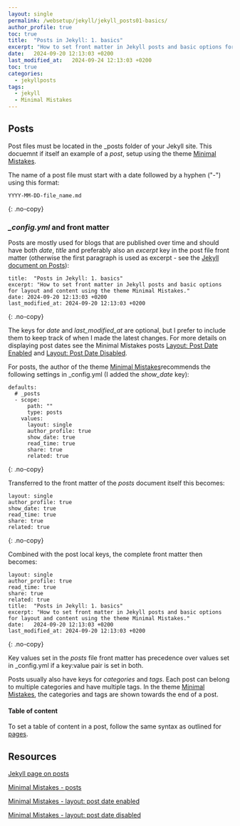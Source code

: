 ```yaml
---
layout: single
permalink: /websetup/jekyll/jekyll_posts01-basics/
author_profile: true
toc: true
title:  "Posts in Jekyll: 1. basics"
excerpt: "How to set front matter in Jekyll posts and basic options for layout and content using the theme Minimal Mistakes."
date:   2024-09-20 12:13:03 +0200
last_modified_at:   2024-09-24 12:13:03 +0200
toc: true
categories:
  - jekyllposts
tags:
  - jekyll
  - Minimal Mistakes
---
```


## Posts

Post files must be located in the <span class='file'>\_posts</span> folder of your Jekyll site. This docuemnt if itself an example of a _post_, setup using the theme [Minimal Mistakes](https://mmistakes.github.io/minimal-mistakes).

The name of a post file must start with a date followed by a hyphen ("-") using this format:

```
YYYY-MM-DD-file_name.md
```
{: .no-copy}

### _\_config.yml_ and front matter

Posts are mostly used for blogs that are published over time and should have both _date_, _title_ and preferably also an _excerpt_ key in the post file front matter (otherwise the first paragraph is used as excerpt - see the [Jekyll document on Posts](https://jekyllrb.com/docs/posts/)):

```
title:  "Posts in Jekyll: 1. basics"
excerpt: "How to set front matter in Jekyll posts and basic options for layout and content using the theme Minimal Mistakes."
date: 2024-09-20 12:13:03 +0200
last_modified_at: 2024-09-20 12:13:03 +0200
```
{: .no-copy}

The keys for _date_ and _last_modified_at_ are optional, but I prefer to include them to keep track of when I made the latest changes. For more details on displaying post dates see the Minimal Mistakes posts [Layout: Post Date Enabled][mmistakes-layout-post-date] and [Layout: Post Date Disabled][mmistakes-layout-post-date-disabled].

For posts, the author of the theme [Minimal Mistakes][mmistakes-posts]recommends the following settings in <span class='file'>\_config.yml</span> (I added the _show_date_ key):

```
defaults:
  # _posts
  - scope:
      path: ""
      type: posts
    values:
      layout: single
      author_profile: true
      show_date: true
      read_time: true
      share: true
      related: true
```
{: .no-copy}

Transferred to the front matter of the _posts_ document itself this becomes:

```
layout: single
author_profile: true
show_date: true
read_time: true
share: true
related: true
```
{: .no-copy}

Combined with the post local keys, the complete front matter then becomes:

```
layout: single
author_profile: true
read_time: true
share: true
related: true
title:  "Posts in Jekyll: 1. basics"
excerpt: "How to set front matter in Jekyll posts and basic options for layout and content using the theme Minimal Mistakes."
date:   2024-09-20 12:13:03 +0200
last_modified_at: 2024-09-20 12:13:03 +0200
```
{: .no-copy}

Key values set in the _posts_ file front matter has precedence over values set in <span class='file'>\_config.yml</span> if a key:value pair is set in both.

Posts usually also have keys for _categories_ and _tags_. Each post can belong to multiple categories and have multiple tags. In the theme [Minimal Mistakes](https://mmistakes.github.io/minimal-mistakes/aciform/antiquarianism/arrangement/asmodeus/broder/buying/championship/chastening/disinclination/disinfection/dispatch/echappee/enphagy/edge-case-many-categories/), the categories and tags are shown towards the end of a post.

#### Table of content

To set a table of content in a post, follow the same syntax as outlined for [pages](/jekyllpages/index.html#table-of-content).

## Resources

[Jekyll page on posts][jekyll-posts]

[Minimal Mistakes - posts][mmistakes-posts]

[Minimal Mistakes - layout: post date enabled][mmistakes-layout-post-date]

[Minimal Mistakes - layout: post date disabled][mmistakes-layout-post-date-disabled]

[jekyll-posts]: https://jekyllrb.com/docs/posts/

[mmistakes-posts]: https://mmistakes.github.io/minimal-mistakes/docs/posts/

[mmistakes-layout-post-date]: https://mmistakes.github.io/minimal-mistakes/layout-post-date/

[mmistakes-layout-post-date-disabled]: https://mmistakes.github.io/minimal-mistakes/layout-post-date-disabled/
